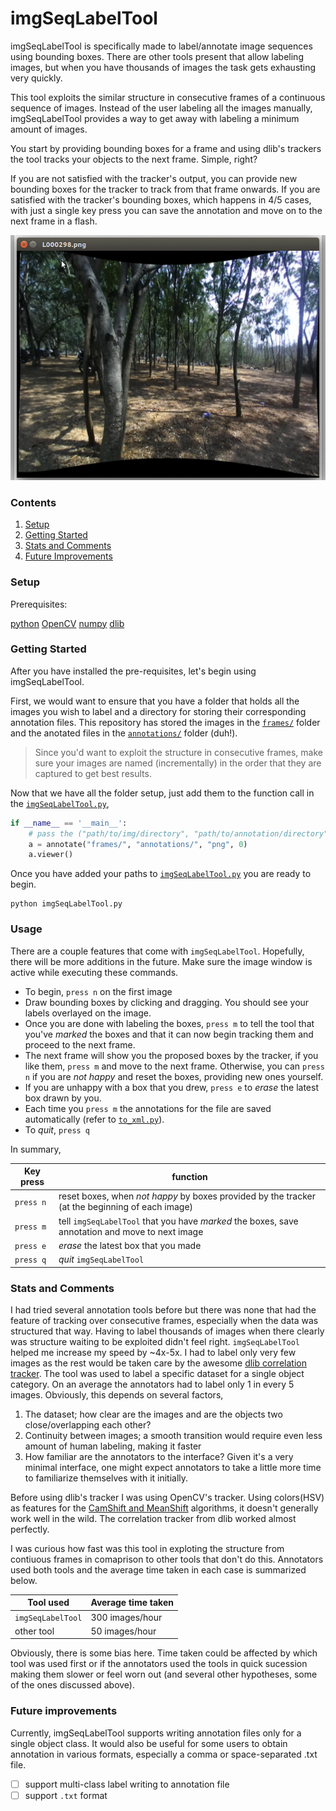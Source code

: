 # imgSeqLabelTool
imgSeqLabelTool is specifically made to label/annotate image sequences using bounding boxes. There are other tools present that allow labeling images, but when you have thousands of images the task gets exhausting very quickly.

This tool exploits the similar structure in consecutive frames of a continuous sequence of images. Instead of the user labeling all the images manually, imgSeqLabelTool provides a way to get away with labeling a minimum amount of images.

You start by providing bounding boxes for a frame and using dlib's trackers the tool tracks your objects to the next frame. Simple, right?

If you are not satisfied with the tracker's output, you can provide new bounding boxes for the tracker to track from that frame onwards. If you are satisfied with the tracker's bounding boxes, which happens in 4/5 cases, with just a single key press you can save the annotation and move on to the next frame in a flash.

![Labeling continuous sequence of images is easy!](annotation.gif "Labeling continuous sequence of images is easy!")


### Contents
1. [Setup](#setup)
2. [Getting Started](#getting-started)
3. [Stats and Comments](#stats-and-comments)
4. [Future Improvements](#future-improvements)

### Setup
Prerequisites:

[python](https://www.python.org/)
[OpenCV](http://opencv.org/)
[numpy](http://www.numpy.org/)
[dlib](https://pypi.python.org/pypi/dlib)


### Getting Started
After you have installed the pre-requisites, let's begin using imgSeqLabelTool.

First, we would want to ensure that you have a folder that holds all the images you wish to label and a directory for storing their corresponding annotation files. This repository has stored the images in the [`frames/`](https://github.com/ankitdhall/imgSeqLabelTool/tree/master/frames) folder and the anotated files in the [`annotations/`](https://github.com/ankitdhall/imgSeqLabelTool/tree/master/annotations) folder (duh!).

> Since you'd want to exploit the structure in consecutive frames, make sure
> your images are named (incrementally) in the order that they are captured to 
> get best results. 

Now that we have all the folder setup, just add them to the function call in the [`imgSeqLabelTool.py`](https://github.com/ankitdhall/imgSeqLabelTool/blob/master/imgLabelTool.py),
```python
if __name__ == '__main__':
    # pass the ("path/to/img/directory", "path/to/annotation/directory", "image_extension", "image_index_to_begin_from")
    a = annotate("frames/", "annotations/", "png", 0)
    a.viewer()
```

Once you have added your paths to [`imgSeqLabelTool.py`](https://github.com/ankitdhall/imgSeqLabelTool/blob/master/imgLabelTool.py) you are ready to begin.
```shell
python imgSeqLabelTool.py
```

### Usage
There are a couple features that come with `imgSeqLabelTool`. Hopefully, there will be more additions in the future. Make sure the image window is active while executing these commands.

* To begin, `press n` on the first image
* Draw bounding boxes by clicking and dragging. You should see your labels overlayed on the image.
* Once you are done with labeling the boxes, `press m` to tell the tool that you've *marked* the boxes and that it can now begin tracking them and proceed to the next frame.
* The next frame will show you the proposed boxes by the tracker, if you like them, `press m` and move to the next frame. Otherwise, you can `press n` if you are *not happy* and reset the boxes, providing new ones yourself.
* If you are unhappy with a box that you drew, `press e` to *erase* the latest box drawn by you.
* Each time you `press m` the annotations for the file are saved automatically (refer to [`to_xml.py`](https://github.com/ankitdhall/imgSeqLabelTool/blob/master/to_xml.py)).
* To *quit*, `press q`

In summary,

Key press | function         
--------- | -------------------------------
`press n` | reset boxes, when *not happy* by boxes provided by the tracker (at the beginning of each image)
`press m` | tell `imgSeqLabelTool` that you have *marked* the boxes, save annotation and move to next image
`press e` | *erase* the latest box that you made
`press q` | *quit* `imgSeqLabelTool`

### Stats and Comments
I had tried several annotation tools before but there was none that had the feature of tracking over consecutive frames, especially when the data was structured that way. Having to label thousands of images when there clearly was structure waiting to be exploited didn't feel right. `imgSeqLabelTool` helped me increase my speed by ~4x-5x. I had to label only very few images as the rest would be taken care by the awesome [dlib correlation tracker](http://blog.dlib.net/2015/02/dlib-1813-released.html). The tool was used to label a specific dataset for a single object category. On an average the annotators had to label only 1 in every 5 images. Obviously, this depends on several factors,

1. The dataset; how clear are the images and are the objects two close/overlapping each other?
2. Continuity between images; a smooth transition would require even less amount of human labeling, making it faster
3. How familiar are the annotators to the interface? Given it's a very minimal interface, one might expect annotators to take a little more time to familiarize themselves with it initially.

Before using dlib's tracker I was using OpenCV's tracker. Using colors(HSV) as features for the [CamShift and MeanShift](http://docs.opencv.org/3.2.0/db/df8/tutorial_py_meanshift.html) algorithms, it doesn't generally work well in the wild. The correlation tracker from dlib worked almost perfectly.

I was curious how fast was this tool in exploting the structure from contiuous frames in comaprison to other tools that don't do this. Annotators used both tools and the average time taken in each case is summarized below.

Tool used         | Average time taken         
----------------- | -------------------------------
`imgSeqLabelTool` | 300 images/hour
 other tool       | 50 images/hour

Obviously, there is some bias here. Time taken could be affected by which tool was used first or if the annotators used the tools in quick sucession making them slower or feel worn out (and several other hypotheses, some of the ones discussed above).

### Future improvements
Currently, imgSeqLabelTool supports writing annotation files only for a single object class. It would also be useful for some users to obtain annotation in various formats, especially a comma or space-separated .txt file.

- [ ] support multi-class label writing to annotation file
- [ ] support `.txt` format
